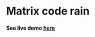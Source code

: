 Matrix code rain
================

**See live demo [here](https://luc4sguilherme.github.io/matrix-rain/)**
